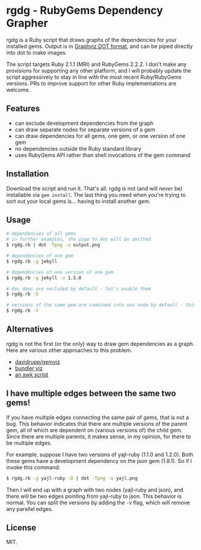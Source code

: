 # rgdg - RubyGems Dependency Grapher

rgdg is a Ruby script that draws graphs of the dependencies for your installed gems. Output is in [Graphviz DOT format](http://www.graphviz.org/content/dot-language), and can be piped directly into dot to make images.

The script targets Ruby 2.1.1 (MRI) and RubyGems 2.2.2. I don't make any provisions for supporting any other platform, and I will probably update the script aggressively to stay in line with the most recent Ruby/RubyGems versions. PRs to improve support for other Ruby implementations are welcome.

## Features

- can exclude development dependencies from the graph
- can draw separate nodes for separate versions of a gem
- can draw dependencies for all gems, one gem, or one version of one gem
- no dependencies outside the Ruby standard library
- uses RubyGems API rather than shell invocations of the gem command

## Installation

Download the script and run it. That's all. rgdg is not (and will *never* be) installable via `gem install`. The last thing you need when you're trying to sort out your local gems is... having to install another gem.

## Usage

```bash
# dependencies of all gems
# in further examples, the pipe to dot will be omitted
$ rgdg.rb | dot -Tpng -o output.png

# dependencies of one gem
$ rgdg.rb -g jekyll

# dependencies of one version of one gem
$ rgdg.rb -g jekyll -v 1.5.0

# dev deps are excluded by default - let's enable them
$ rgdg.rb -D

# versions of the same gem are combined into one node by default - this will split them
$ rgdg.rb -V
```

## Alternatives

rgdg is not the first (or the only) way to draw gem dependencies as a graph. Here are various other approaches to this problem.

- [davidrupp/gemviz](https://github.com/davidrupp/gemviz)
- [bundler viz](http://bundler.io/v1.6/bundle_viz.html)
- [an awk script](http://sharats.me/dependency-graph-of-all-installed-gems.html)

## I have multiple edges between the same two gems!

If you have multiple edges connecting the same pair of gems, that is not a bug. This behavior indicates that there are multiple versions of the parent gem, all of which are dependent on (various versions of) the child gem. Since there are multiple parents, it makes sense, in my opinion, for there to be multiple edges.

For example, suppose I have two versions of yajl-ruby (1.1.0 and 1.2.0). Both these gems have a development dependency on the json gem (1.8.1). So if I invoke this command:

```bash
$ rgdg.rb -g yajl-ruby -D | dot -Tpng -o yajl.png
```

Then I will end up with a graph with two nodes (yajl-ruby and json), and there will be two edges pointing from yajl-ruby to json. This behavior is normal. You can split the versions by adding the `-V` flag, which will remove any parallel edges.

## License

MIT.
